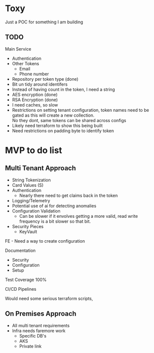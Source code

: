 # Toxy
Just a POC for something I am building


## TODO

Main Service
- Authentication
- Other Tokens
    - Email
    - Phone number
- Repository per token type (done)
- Bit un tidy around identifers
- Instead of having count in the token, I need a string
- AES encryption (done)
- RSA Encryption (done)
- I need caches, so slow
- Restrictions on setting tenant configuration, token names need to be gated as this will create a new collection.  
    No they dont, same tokens can be shared across configs
- Likely need terraform to show this being built
- Need restrictions on padding byte to identify token


# MVP to do list
## Multi Tenant Approach
- String Tokenization
- Card Values (S)
- Authentication
    - Nearly there need to get claims back in the token
- Logging/Telemetry
- Potential use of ai for detecting anomalies
- Configuration Validation
    - Can be slower if it envolves getting a more valid, read write frequency is a bit slower so that bit.
- Security Pieces
    - KeyVault

FE - Need a way to create configuration

Documentation
- Security 
- Configuration
- Setup

Test Coverage 100%

CI/CD
Pipelines

Would need some serious terraform scripts,

## On Premises Approach
- All multi tenant requirements
- Infra needs faremore work
    - Specific DB's
    - AKS 
    - Private link
